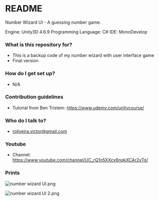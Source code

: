 # README #

Number Wizard UI - A guessing number game.

Engine: Unity3D 4.6.9 
Programming Language: C# 
IDE: MonoDevelop

### What is this repository for? ###

   * This is a backup code of my number wizard with user interface game
   * Final version

### How do I get set up? ###

   * N/A

### Contribution guidelines ###

   * Tutorial from Ben Tristem: https://www.udemy.com/unitycourse/

### Who do I talk to? ###

   * roliveira.victor@gmail.com

### Youtube ###

   * Channel: https://www.youtube.com/channel/UC_rQ1n5XXcx6nqkXCAr2vTg/

### Prints ###

   ![number wizard UI.png](https://bitbucket.org/repo/zbpqMj/images/444851196-number%20wizard%20UI.png)


   ![number wizard UI 2.png](https://bitbucket.org/repo/zbpqMj/images/3441064061-number%20wizard%20UI%202.png)